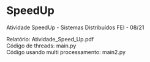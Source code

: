 # SpeedUp
Atividade SpeedUp - Sistemas Distribuídos FEI - 08/21

Relatório: Atividade_Speed_Up.pdf  
Código de threads: main.py  
Código usando multi processamento: main2.py  
